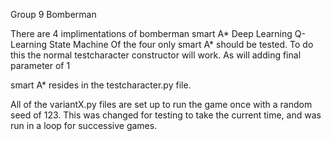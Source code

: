 Group 9 Bomberman

There are 4 implimentations of bomberman
	smart A*
	Deep Learning
	Q-Learning
	State Machine
Of the four only smart A* should be tested.
	To do this the normal testcharacter constructor will work.  As will adding
	final parameter of 1

smart A* resides in the testcharacter.py file.

All of the variantX.py files are set up to run the game once with a random seed of 123.
	This was changed for testing to take the current time, and was run in a loop
	for successive games.
